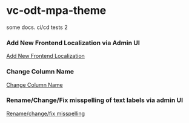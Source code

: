 # vc-odt-mpa-theme

some docs. ci/cd tests 2

### Add New Frontend Localization via Admin UI 

[Add New Frontend Localization](/docs/add-frontend-localization.md)

### Change Column Name
[Change Column Name](/docs/change-columns-names.md)

### Rename/Change/Fix misspelling of text labels via admin UI
[Rename/change/fix misspelling](/docs/rename-change-fix-misspelling.md)
